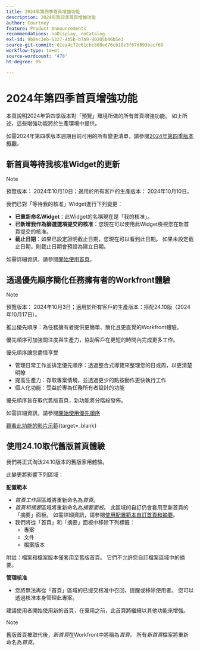 ```yaml
---
title: 2024年第四季首頁增強功能
description: 2024年第四季首頁增強功能
author: Courtney
feature: Product Announcements
recommendations: noDisplay, noCatalog
exl-id: 9b8ec3eb-5327-4b5b-b7a9-80205b46b5e3
source-git-commit: 01ea4c72e61cbc808ed76cb18e3f67d893bacf69
workflow-type: tm+mt
source-wordcount: '478'
ht-degree: 0%

---
```


# 2024年第四季首頁增強功能

本頁說明2024年第四季版本對「預覽」環境所做的所有首頁增強功能。 如上所述，這些增強功能將於生產環境中提供。

如需2024年第四季版本週期目前可用的所有變更清單，請參閱[2024年第四季版本概觀](/help/quicksilver/product-announcements/product-releases/24-q4-release-activity/24-q4-release-overview.md)。

## 新首頁等待我核准Widget的更新

>[!NOTE]
>
>預覽版本： 2024年10月10日；適用於所有客戶的生產版本： 2024年10月10日。

我們已對「等待我的核准」Widget進行下列變更：

* **已重新命名Widget**：此Widget的名稱現在是「我的核准」。
* **已新增我作為篩選選項提交的核准**：您現在可以使用此Widget檢視您在新首頁提交的核准。
* **截止日期**：如果已設定證明截止日期，您現在可以看到此日期。 如果未設定截止日期，則截止日期會預設為建立日期。

如需詳細資訊，請參閱[開始使用首頁](/help/quicksilver/workfront-basics/using-home/using-the-home-area/get-started-with-home.md)。

## 透過優先順序簡化任務擁有者的Workfront體驗

>[!NOTE]
>
>預覽版本： 2024年10月3日；適用於所有客戶的生產版本：搭配24.10版（2024年10月17日）。

推出優先順序：為任務擁有者提供更簡單、簡化且更直覺的Workfront體驗。

優先順序可加強關注度與生產力，協助客戶在更短的時間內完成更多工作。

優先順序讓您盡情享受

* 管理日常工作並排定優先順序：透過整合式導覽來整理您的日或周，以更清楚明瞭
* 提高生產力：存取專案情境，並透過更少的點按動作更快執行工作
* 個人化功能：受益於專為任務所有者設計的功能

優先順序旨在取代舊版首頁，新功能將分階段發佈。

如需詳細資訊，請參閱[開始使用優先順序](/help/quicksilver/workfront-basics/priorities/get-started-with-priorities.md)

[觀看此功能的影片示範](https://video.tv.adobe.com/v/3434848/){target=_blank}

## 使用24.10取代舊版首頁體驗

我們將正式淘汰24.10版本的舊版家用體驗。

此變更將影響下列區域：

**配置範本**

* _首頁工作區_&#x200B;區域將重新命名為&#x200B;_首頁_。
* _首頁和摘要_&#x200B;區域將重新命名為&#x200B;_摘要面板_。 此區域的自訂仍會套用至新首頁的「摘要」面板。 如需詳細資訊，請參閱[使用配置範本自訂首頁和摘要](/help/quicksilver/administration-and-setup/customize-workfront/use-layout-templates/customize-home-summary-layout-template.md)。
* 我們將從「首頁」和「摘要」面板中移除下列標籤：
   * 專案
   * 文件
   * 檔案版本

附註：檔案和檔案版本僅套用至舊版首頁。 它們不允許您自訂檔案區域中的摘要。

**管理核准**

* 您將無法再從「首頁」區域的已提交核准中召回、提醒或移除使用者。 您可以透過核准本身管理此專案。

建議使用者開始使用新的首頁，在棄用之前，此首頁將繼續以其他功能來增強。

>[!NOTE]
>
>舊版首頁被取代後，_新首頁_&#x200B;在Workfront中將稱為&#x200B;_首頁_。 所有&#x200B;_新首頁_&#x200B;檔案將重新命名為&#x200B;_首頁_。
